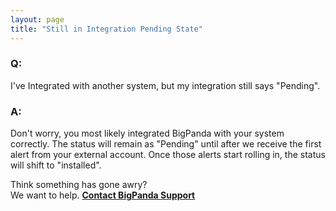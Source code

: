 ```yaml
---
layout: page
title: "Still in Integration Pending State"
---
```


### Q: 
I've Integrated with another system, but my integration still says "Pending".


### A:  
Don't worry, you most likely integrated BigPanda with your system correctly. The status will remain as "Pending" until after we receive the first alert from your external account. Once those alerts start rolling in, the status will shift to "installed".  

Think something has gone awry?  
We want to help. [**Contact BigPanda Support**](mailto:support@bigpanda.io?Subject=Contacting%20you%20regarding%20BigPanda)

